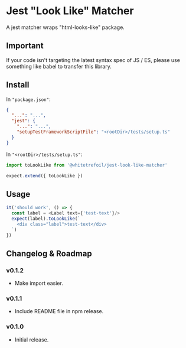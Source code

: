 Jest "Look Like" Matcher
=====================================================

A jest matcher wraps "html-looks-like" package.

Important
---------

If your code isn't targeting the latest syntax spec of JS / ES,
please use something like babel to transfer this library.

Install
-------

In `"package.json"`:

```json
{
  "...": "...",
  "jest": {
    "...": "...",
    "setupTestFrameworkScriptFile": "<rootDir>/tests/setup.ts"
  }
}
```

In `"<rootDir>/tests/setup.ts"`:

```typescript
import toLookLike from '@whitetrefoil/jest-look-like-matcher'

expect.extend({ toLookLike })
```

Usage
-----

```typescript jsx
it('should work', () => {
  const label = <Label text={'test-text'}/>
  expect(label).toLookLike(`
    <div class="label">test-text</div>
  `)
})
```

Changelog & Roadmap
-------------------

### v0.1.2

* Make import easier.

### v0.1.1

* Include README file in npm release.

### v0.1.0

* Initial release.
